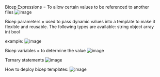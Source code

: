 Bicep Expressions = To allow certain values to be referenced to another files
![image](https://github.com/YONGTEENFOH/BicepNotes/assets/56257279/d0491d5d-09ad-45dc-a326-f1b5e5bdee4a)

Bicep parameters = used to pass dynamic values into a template to make it flexible and reusable.
The following types are available:
string
object
array
int
bool

example:
![image](https://github.com/YONGTEENFOH/BicepNotes/assets/56257279/ce60906e-762c-4a53-8669-eda8462268e7)


Bicep variables = to determine the value
![image](https://github.com/YONGTEENFOH/BicepNotes/assets/56257279/7ed5f28a-0398-4fc6-a97b-477311f09cd3)


Ternary statements
![image](https://github.com/YONGTEENFOH/BicepNotes/assets/56257279/271772ba-d44a-4648-bd8a-e917f8905d41)


How to deploy bicep templates:
![image](https://github.com/YONGTEENFOH/BicepNotes/assets/56257279/f9b38470-3d51-495e-b255-64c0e5b6b5fb)


